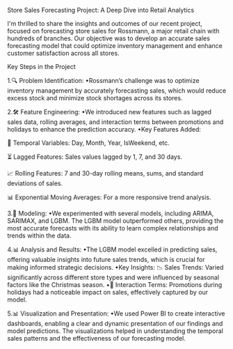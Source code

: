 Store Sales Forecasting Project: A Deep Dive into Retail Analytics

I'm thrilled to share the insights and outcomes of our recent project, focused on forecasting store sales for Rossmann, a major retail chain with hundreds of branches. Our objective was to develop an accurate sales forecasting model that could optimize inventory management and enhance customer satisfaction across all stores.

Key Steps in the Project

1.🔍 Problem Identification:
 •Rossmann’s challenge was to optimize inventory management by accurately forecasting sales, which would reduce excess stock and minimize stock shortages across its stores.

2.🛠️ Feature Engineering:
•We introduced new features such as lagged sales data, rolling averages, and interaction terms between promotions and holidays to enhance the prediction accuracy.
•Key Features Added:

 📅 Temporal Variables: Day, Month, Year, IsWeekend, etc.
 
 ⏳ Lagged Features: Sales values lagged by 1, 7, and 30 days.
 
 📈 Rolling Features: 7 and 30-day rolling means, sums, and standard deviations of sales.
 
 📊 Exponential Moving Averages: For a more responsive trend analysis.

3.🤖 Modeling:
•We experimented with several models, including ARIMA, SARIMAX, and LGBM. The LGBM model outperformed others, providing the most accurate forecasts with its ability to learn complex relationships and trends within the data.

4.📊 Analysis and Results:
•The LGBM model excelled in predicting sales, offering valuable insights into future sales trends, which is crucial for making informed strategic decisions.
•Key Insights:
 📉 Sales Trends: Varied significantly across different store types and were influenced by seasonal factors  like the Christmas season.
•📆 Interaction Terms: Promotions during holidays had a noticeable impact on sales, effectively captured by our model.

5.📊 Visualization and Presentation:
•We used Power BI to create interactive dashboards, enabling a clear and dynamic presentation of our findings and model predictions. The visualizations helped in understanding the temporal sales patterns and the effectiveness of our forecasting model.
